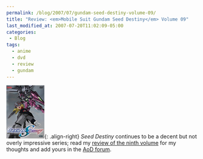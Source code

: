 ```yaml
---
permalink: /blog/2007/07/gundam-seed-destiny-volume-09/
title: "Review: <em>Mobile Suit Gundam Seed Destiny</em> Volume 09"
last_modified_at: 2007-07-20T11:02:09-05:00
categories:
 - Blog
tags:
  - anime
  - dvd
  - review
  - gundam
---
```


![Mobile Suit Gundam Seed Destiny Volume 09](/assets/images/reviews/gundam_seed_destiny-volume09.jpg){: .align-right}
_Seed Destiny_ continues to be a decent but not overly impressive series; read my [review of the ninth volume](http://www.animeondvd.com/reviews2/disc_reviews/6418.php)
for my thoughts and add yours in the [AoD forum](http://www.animeondvd.com/forum/showtopic.php?tid/22571/).
